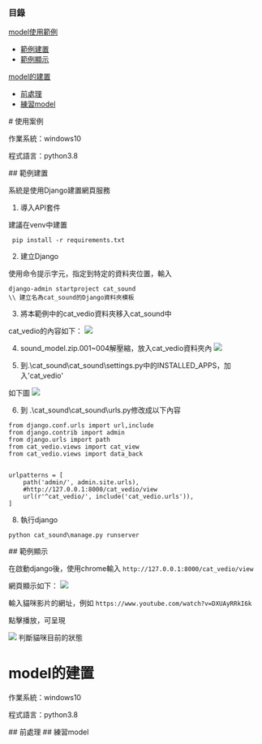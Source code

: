 ### 目錄  

[model使用範例](#use_example)  
* [範例建置](#example_build)  
* [範例顯示](#example_show)  


[model的建置](#creat_model)  
* [前處理](#prework)  
* [練習model](#practice)  

<a name="use_example"/>
# 使用案例

作業系統：windows10

程式語言：python3.8

<a name="example_build"/>
## 範例建置

系統是使用Django建置網頁服務

1. 導入API套件

建議在venv中建置
```
 pip install -r requirements.txt
```

2. 建立Django

使用命令提示字元，指定到特定的資料夾位置，輸入
```
django-admin startproject cat_sound
\\ 建立名為cat_sound的Django資料夾模板
```

3. 將本範例中的cat_vedio資料夾移入cat_sound中

cat_vedio的內容如下：
![](https://i.imgur.com/OvyJueX.png)

4. sound_model.zip.001~004解壓縮，放入cat_vedio資料夾內
![](https://i.imgur.com/2NarLZq.png)

5. 到.\cat_sound\cat_sound\settings.py中的INSTALLED_APPS，加入'cat_vedio'

如下圖
![](https://i.imgur.com/h9a1DL8.png)

6. 到 .\cat_sound\cat_sound\urls.py修改成以下內容
```
from django.conf.urls import url,include
from django.contrib import admin
from django.urls import path
from cat_vedio.views import cat_view
from cat_vedio.views import data_back


urlpatterns = [
    path('admin/', admin.site.urls),
    #http://127.0.0.1:8000/cat_vedio/view
    url(r'^cat_vedio/', include('cat_vedio.urls')),
]

```

8. 執行django
```
python cat_sound\manage.py runserver
```

<a name="example_show"/>
## 範例顯示

在啟動django後，使用chrome輸入
`http://127.0.0.1:8000/cat_vedio/view`

網頁顯示如下：
![](https://i.imgur.com/3A5zXaf.png)

輸入貓咪影片的網址，例如
`https://www.youtube.com/watch?v=DXUAyRRkI6k`

點擊播放，可呈現

![](https://i.imgur.com/HD9b6ag.png)
判斷貓咪目前的狀態


<a name="creat_model"/>

# model的建置

作業系統：windows10

程式語言：python3.8

<a name="prework"/>
## 前處理



<a name="practice"/>
## 練習model
